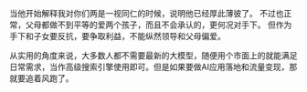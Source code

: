 当他开始解释我对你们两是一视同仁的时候，说明他已经厚此薄彼了。
不过也正常，父母都做不到平等的爱两个孩子，而且不会承认的，更何况对手下。
但作为手下和子女要反抗，要争取利益，不能纵然领导和父母偏爱。

从实用的角度来说，大多数人都不需要最新的大模型，随便用个市面上的就能满足日常需求，当作高级搜索引擎使用即可。但是如果要做AI应用落地和流量变现，那就要追着风跑了。